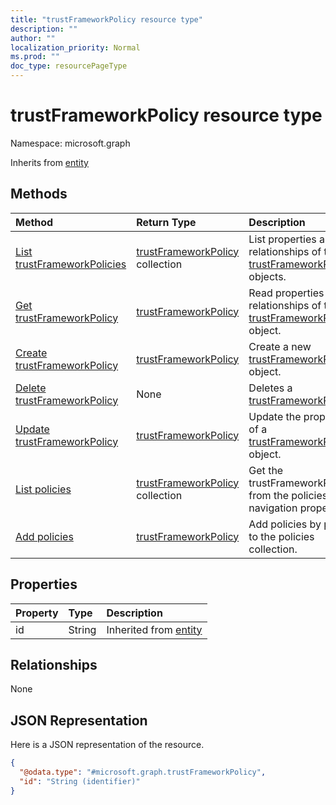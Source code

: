 ```yaml
---
title: "trustFrameworkPolicy resource type"
description: ""
author: ""
localization_priority: Normal
ms.prod: ""
doc_type: resourcePageType
---
```


# trustFrameworkPolicy resource type


Namespace: microsoft.graph




Inherits from [entity](../resources/entity.md)

## Methods
|Method|Return Type|Description|
|:---|:---|:---|
|[List trustFrameworkPolicies](../api/trustframeworkpolicy-list.md)|[trustFrameworkPolicy](../resources/trustframeworkpolicy.md) collection|List properties and relationships of the [trustFrameworkPolicy](../resources/trustframeworkpolicy.md) objects.|
|[Get trustFrameworkPolicy](../api/trustframeworkpolicy-get.md)|[trustFrameworkPolicy](../resources/trustframeworkpolicy.md)|Read properties and relationships of the [trustFrameworkPolicy](../resources/trustframeworkpolicy.md) object.|
|[Create trustFrameworkPolicy](../api/trustframeworkpolicy-create.md)|[trustFrameworkPolicy](../resources/trustframeworkpolicy.md)|Create a new [trustFrameworkPolicy](../resources/trustframeworkpolicy.md) object.|
|[Delete trustFrameworkPolicy](../api/trustframeworkpolicy-delete.md)|None|Deletes a [trustFrameworkPolicy](../resources/trustframeworkpolicy.md).|
|[Update trustFrameworkPolicy](../api/trustframeworkpolicy-update.md)|[trustFrameworkPolicy](../resources/trustframeworkpolicy.md)|Update the properties of a [trustFrameworkPolicy](../resources/trustframeworkpolicy.md) object.|
|[List policies](../api/trustframework-list-policies.md)|[trustFrameworkPolicy](../resources/trustframeworkpolicy.md) collection|Get the trustFrameworkPolicies from the policies navigation property.|
|[Add policies](../api/trustframework-post-policies.md)|[trustFrameworkPolicy](../resources/trustframeworkpolicy.md)|Add policies by posting to the policies collection.|

## Properties
|Property|Type|Description|
|:---|:---|:---|
|id|String| Inherited from [entity](../resources/entity.md)|

## Relationships
None

## JSON Representation
Here is a JSON representation of the resource.
<!-- {
  "blockType": "resource",
  "keyProperty": "id",
  "@odata.type": "microsoft.graph.trustFrameworkPolicy",
  "baseType": "microsoft.graph.entity",
  "openType": false
}
-->
``` json
{
  "@odata.type": "#microsoft.graph.trustFrameworkPolicy",
  "id": "String (identifier)"
}
```

